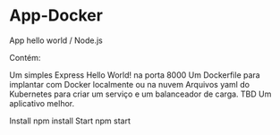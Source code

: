 # App-Docker

App hello world / Node.js


Contém:

Um simples Express Hello World! na porta 8000
Um Dockerfile para implantar com Docker localmente ou na nuvem
Arquivos yaml do Kubernetes para criar um serviço e um balanceador de carga.
TBD
Um aplicativo melhor.

Install
npm install
Start
npm start
